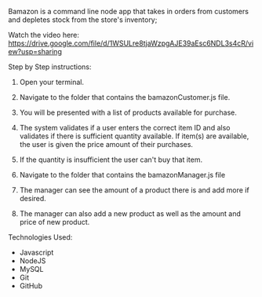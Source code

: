 

Bamazon is a command line node app that takes in orders from customers and depletes stock from the store's inventory;

Watch the video here: 
https://drive.google.com/file/d/1WSULre8tjaWzpgAJE39aEsc6NDL3s4cR/view?usp=sharing

Step by Step instructions: 
1. Open your terminal.
2. Navigate to the folder that contains the bamazonCustomer.js file.
3. You will be presented with a list of products available for purchase.
4. The system validates if a user enters the correct item ID and also validates if there is sufficient quantity available. If item(s) are available, the user is given the price amount of their purchases.
5. If the quantity is insufficient the user can't buy that item.

6. Navigate to the folder that contains the bamazonManager.js file
7. The manager can see the amount of a product there is and add more if desired.
8. The manager can also add a new product as well as the amount and price of new product.  

Technologies Used:

* Javascript
* NodeJS
* MySQL
* Git
* GitHub
